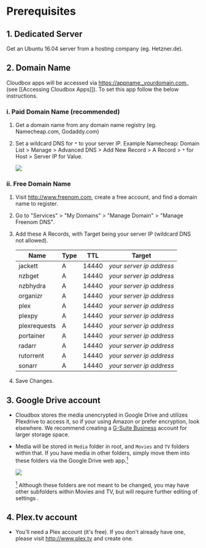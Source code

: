 # Prerequisites

## 1. Dedicated Server

Get an Ubuntu 16.04 server from a hosting company (eg. Hetzner.de).



## 2. Domain Name

Cloudbox apps will be accessed via https://appname._yourdomain.com_ (see [[Accessing Cloudbox Apps]]). To set this app follow the below instructions.

### i. Paid Domain Name (recommended)
1. Get a domain name from any domain name registry (eg. Namecheap.com, Godaddy.com)
2. Set a wildcard DNS for `*` to your server IP.
    Example Namecheap: Domain List > Manage > Advanced DNS > Add New Record > A Record > `*` for Host > Server IP for Value.

   ![](http://i.imgur.com/I7h5jSs.png)

### ii. Free Domain Name
1. Visit http://www.freenom.com, create a free account, and find a domain name to register.
2. Go to "Services" > "My Domains" > "Manage Domain" > "Manage Freenom DNS".
3. Add these A Records, with Target being your server IP (wildcard DNS not allowed).

    |   **Name**   | **Type** | **TTL** |        **Target**        |
    | ------------ | -------- | ------- | ------------------------ |
    | jackett      | A        | 14440   | _your server ip address_ |
    | nzbget       | A        | 14440   | _your server ip address_ |
    | nzbhydra     | A        | 14440   | _your server ip address_ |
    | organizr     | A        | 14440   | _your server ip address_ |
    | plex         | A        | 14440   | _your server ip address_ |
    | plexpy       | A        | 14440   | _your server ip address_ |
    | plexrequests | A        | 14440   | _your server ip address_ |
    | portainer    | A        | 14440   | _your server ip address_ |
    | radarr       | A        | 14440   | _your server ip address_ |
    | rutorrent    | A        | 14440   | _your server ip address_ |
    | sonarr       | A        | 14440   | _your server ip address_ |




4. Save Changes.

## 3. Google Drive account ##

* Cloudbox stores the media unencrypted in Google Drive and utilizes Plexdrive to access it, so if your using Amazon or prefer encryption, look elsewhere. We recommend creating a [G-Suite Business](gsuite.google.com/pricing.html) account for larger storage space.

* Media will be stored in `Media` folder in root, and `Movies` and `TV` folders within that. If you have media in other folders, simply move them into these folders via the Google Drive web app.<a href="#note1" id="note1ref"><sup>1</sup></a>

    ![](http://i.imgur.com/cRIo3lQ.png)

    <a id="note1" href="#note1ref"><sup>1</sup></a> Although these folders are not meant to be changed, you may have other subfolders within Movies and TV, but will require further editing of settings <link to unionfs_cleaner and plex_autoscan configs editing page>.

## 4. Plex.tv account

* You'll need a Plex account (it's free). If you don't already have one, please visit http://www.plex.tv and create one. 
